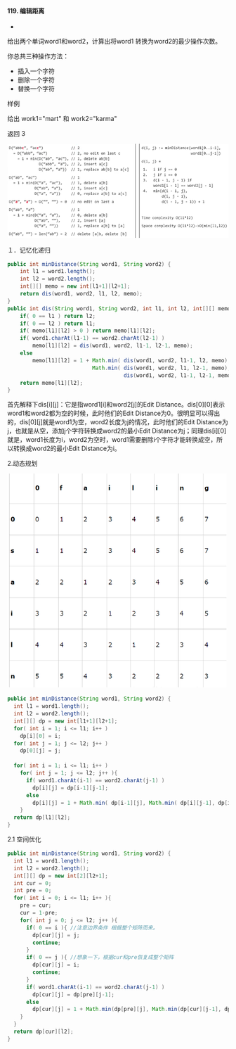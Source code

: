 #### 119. 编辑距离 

- ​

给出两个单词word1和word2，计算出将word1 转换为word2的最少操作次数。

你总共三种操作方法：

- 插入一个字符
- 删除一个字符
- 替换一个字符

样例

给出 work1="mart" 和 work2="karma"

返回 3

![election_43](assets/Selection_436.png)

１．记忆化递归

```java
public int minDistance(String word1, String word2) {
    int l1 = word1.length();
    int l2 = word2.length();
    int[][] memo = new int[l1+1][l2+1];
    return dis(word1, word2, l1, l2, memo);
}
public int dis(String word1, String word2, int l1, int l2, int[][] memo){
    if( 0 == l1 ) return l2;
    if( 0 == l2 ) return l1;
    if( memo[l1][l2] > 0 ) return memo[l1][l2];
    if( word1.charAt(l1-1) == word2.charAt(l2-1) )
        memo[l1][l2] = dis(word1, word2, l1-1, l2-1, memo);
    else
        memo[l1][l2] = 1 + Math.min( dis(word1, word2, l1-1, l2, memo),
                           Math.min( dis(word1, word2, l1, l2-1, memo),
                                     dis(word1, word2, l1-1, l2-1, memo)));
    return memo[l1][l2];
}
```

首先解释下dis[i][j]：它是指word1[i]和word2[j]的Edit Distance。dis[0][0]表示word1和word2都为空的时候，此时他们的Edit Distance为0。很明显可以得出的，dis[0][j]就是word1为空，word2长度为j的情况，此时他们的Edit Distance为j，也就是从空，添加j个字符转换成word2的最小Edit Distance为j；同理dis[i][0]就是，word1长度为i，word2为空时，word1需要删除i个字符才能转换成空，所以转换成word2的最小Edit Distance为i。

2.动态规划

![election_43](assets/Selection_437.png)

```java
public int minDistance(String word1, String word2) {
  int l1 = word1.length();
  int l2 = word2.length();
  int[][] dp = new int[l1+1][l2+1];
  for( int i = 1; i <= l1; i++ )
    dp[i][0] = i;
  for( int j = 1; j <= l2; j++ )
    dp[0][j] = j;

  for( int i = 1; i <= l1; i++ )
    for( int j = 1; j <= l2; j++ ){
      if( word1.charAt(i-1) == word2.charAt(j-1) )
        dp[i][j] = dp[i-1][j-1];
      else
        dp[i][j] = 1 + Math.min( dp[i-1][j], Math.min( dp[i][j-1], dp[i-1][j-1] ));
    }
  return dp[l1][l2];
}
```

2.1 空间优化

```java
public int minDistance(String word1, String word2) {
  int l1 = word1.length();
  int l2 = word2.length();
  int[][] dp = new int[2][l2+1];
  int cur = 0;
  int pre = 0;
  for( int i = 0; i <= l1; i++ ){
    pre = cur;
    cur = 1-pre;
    for( int j = 0; j <= l2; j++ ){
      if( 0 == i ){ //注意边界条件 根据整个矩阵而来。
        dp[cur][j] = j;
        continue;
      }
      if( 0 == j ){ //想象一下，根据cur和pre恢复成整个矩阵
        dp[cur][j] = i;
        continue;
      }
      if( word1.charAt(i-1) == word2.charAt(j-1) )
        dp[cur][j] = dp[pre][j-1];
      else
        dp[cur][j] = 1 + Math.min(dp[pre][j], Math.min(dp[cur][j-1], dp[pre][j-1]));
    }
  }
  return dp[cur][l2];
}
```

